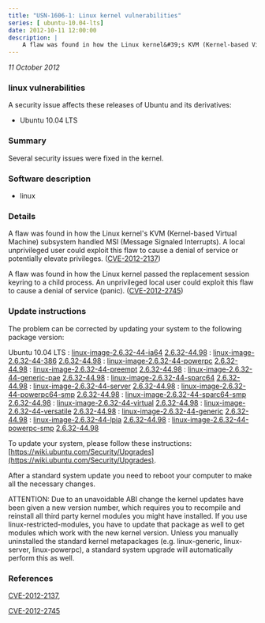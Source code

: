 ```yaml
---
title: "USN-1606-1: Linux kernel vulnerabilities"
series: [ ubuntu-10.04-lts]
date: 2012-10-11 12:00:00
description: |
    A flaw was found in how the Linux kernel&#39;s KVM (Kernel-based Virtual Machine) subsystem handled MSI (Message Signaled Interrupts). A local unprivileged user could exploit this flaw to cause a denial of service or potentially elevate privileges. ([CVE-2012-2137](http://people.ubuntu.com/~ubuntu-security/cve/CVE-2012-2137))
--- 
```

 
 

*11 October 2012*

### linux vulnerabilities

A security issue affects these releases of Ubuntu and its derivatives:

* Ubuntu 10.04 LTS

### Summary

Several security issues were fixed in the kernel. 

### Software description

* linux 

### Details

A flaw was found in how the Linux kernel&#39;s KVM (Kernel-based Virtual Machine) subsystem handled MSI (Message Signaled Interrupts). A local unprivileged user could exploit this flaw to cause a denial of service or potentially elevate privileges. ([CVE-2012-2137](http://people.ubuntu.com/~ubuntu-security/cve/CVE-2012-2137))

A flaw was found in how the Linux kernel passed the replacement session keyring to a child process. An unprivileged local user could exploit this flaw to cause a denial of service (panic). ([CVE-2012-2745](http://people.ubuntu.com/~ubuntu-security/cve/CVE-2012-2745)) 

### Update instructions

The problem can be corrected by updating your system to the following package version:

Ubuntu 10.04 LTS
 : [linux-image-2.6.32-44-ia64](https://launchpad.net/ubuntu/+source/linux) <span> [2.6.32-44.98](https://launchpad.net/ubuntu/+source/linux/2.6.32-44.98) </span> 
 : [linux-image-2.6.32-44-386](https://launchpad.net/ubuntu/+source/linux) <span> [2.6.32-44.98](https://launchpad.net/ubuntu/+source/linux/2.6.32-44.98) </span> 
 : [linux-image-2.6.32-44-powerpc](https://launchpad.net/ubuntu/+source/linux) <span> [2.6.32-44.98](https://launchpad.net/ubuntu/+source/linux/2.6.32-44.98) </span> 
 : [linux-image-2.6.32-44-preempt](https://launchpad.net/ubuntu/+source/linux) <span> [2.6.32-44.98](https://launchpad.net/ubuntu/+source/linux/2.6.32-44.98) </span> 
 : [linux-image-2.6.32-44-generic-pae](https://launchpad.net/ubuntu/+source/linux) <span> [2.6.32-44.98](https://launchpad.net/ubuntu/+source/linux/2.6.32-44.98) </span> 
 : [linux-image-2.6.32-44-sparc64](https://launchpad.net/ubuntu/+source/linux) <span> [2.6.32-44.98](https://launchpad.net/ubuntu/+source/linux/2.6.32-44.98) </span> 
 : [linux-image-2.6.32-44-server](https://launchpad.net/ubuntu/+source/linux) <span> [2.6.32-44.98](https://launchpad.net/ubuntu/+source/linux/2.6.32-44.98) </span> 
 : [linux-image-2.6.32-44-powerpc64-smp](https://launchpad.net/ubuntu/+source/linux) <span> [2.6.32-44.98](https://launchpad.net/ubuntu/+source/linux/2.6.32-44.98) </span> 
 : [linux-image-2.6.32-44-sparc64-smp](https://launchpad.net/ubuntu/+source/linux) <span> [2.6.32-44.98](https://launchpad.net/ubuntu/+source/linux/2.6.32-44.98) </span> 
 : [linux-image-2.6.32-44-virtual](https://launchpad.net/ubuntu/+source/linux) <span> [2.6.32-44.98](https://launchpad.net/ubuntu/+source/linux/2.6.32-44.98) </span> 
 : [linux-image-2.6.32-44-versatile](https://launchpad.net/ubuntu/+source/linux) <span> [2.6.32-44.98](https://launchpad.net/ubuntu/+source/linux/2.6.32-44.98) </span> 
 : [linux-image-2.6.32-44-generic](https://launchpad.net/ubuntu/+source/linux) <span> [2.6.32-44.98](https://launchpad.net/ubuntu/+source/linux/2.6.32-44.98) </span> 
 : [linux-image-2.6.32-44-lpia](https://launchpad.net/ubuntu/+source/linux) <span> [2.6.32-44.98](https://launchpad.net/ubuntu/+source/linux/2.6.32-44.98) </span> 
 : [linux-image-2.6.32-44-powerpc-smp](https://launchpad.net/ubuntu/+source/linux) <span> [2.6.32-44.98](https://launchpad.net/ubuntu/+source/linux/2.6.32-44.98) </span> 

To update your system, please follow these instructions: [https://wiki.ubuntu.com/Security/Upgrades](https://wiki.ubuntu.com/Security/Upgrades).

After a standard system update you need to reboot your computer to make all the necessary changes.

ATTENTION: Due to an unavoidable ABI change the kernel updates have been given a new version number, which requires you to recompile and reinstall all third party kernel modules you might have installed. If you use linux-restricted-modules, you have to update that package as well to get modules which work with the new kernel version. Unless you manually uninstalled the standard kernel metapackages (e.g. linux-generic, linux-server, linux-powerpc), a standard system upgrade will automatically perform this as well. 

### References

 
 [CVE-2012-2137](http://people.ubuntu.com/~ubuntu-security/cve/CVE-2012-2137), 

 [CVE-2012-2745](http://people.ubuntu.com/~ubuntu-security/cve/CVE-2012-2745)
 

